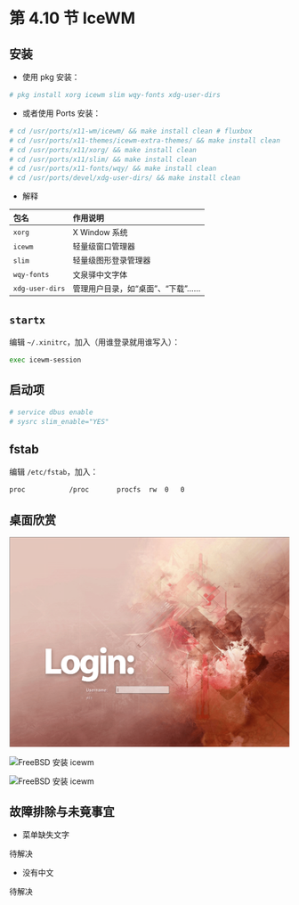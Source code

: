 # 第 4.10 节 IceWM

## 安装

- 使用 pkg 安装：

```sh
# pkg install xorg icewm slim wqy-fonts xdg-user-dirs
```

- 或者使用 Ports 安装：

```sh
# cd /usr/ports/x11-wm/icewm/ && make install clean # fluxbox
# cd /usr/ports/x11-themes/icewm-extra-themes/ && make install clean 
# cd /usr/ports/x11/xorg/ && make install clean 
# cd /usr/ports/x11/slim/ && make install clean
# cd /usr/ports/x11-fonts/wqy/ && make install clean
# cd /usr/ports/devel/xdg-user-dirs/ && make install clean
```

- 解释
  
| 包名               | 作用说明                                                                 |
|:------------------|:-----------------------------------------------------------------------|
| `xorg`           |X Window 系统                                           |
| `icewm`          | 轻量级窗口管理器                    |
| `slim`           | 轻量级图形登录管理器                            |
| `wqy-fonts`      | 文泉驿中文字体                                              |
| `xdg-user-dirs`  | 管理用户目录，如“桌面”、“下载”……                                          |


## `startx`

编辑 `~/.xinitrc`，加入（用谁登录就用谁写入）：

```sh
exec icewm-session
```

## 启动项

```sh
# service dbus enable
# sysrc slim_enable="YES"
```

## fstab

编辑 `/etc/fstab`，加入：

```sh
proc           /proc       procfs  rw  0   0
```


## 桌面欣赏

![FreeBSD 安装 icewm](../.gitbook/assets/fluxbox1.png)

![FreeBSD 安装 icewm](../.gitbook/assets/icewm1.png)

![FreeBSD 安装 icewm](../.gitbook/assets/icewm2.png)

## 故障排除与未竟事宜

- 菜单缺失文字

待解决

- 没有中文

待解决
